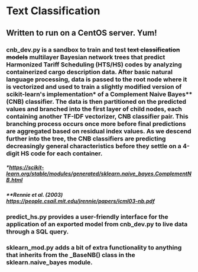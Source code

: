 # Text Classification
## Written to run on a CentOS server. Yum!
### cnb_dev.py is a sandbox to train and test ~~text classification models~~ multilayer Bayesian network trees that predict Harmonized Tariff Scheduling (HTS/HS) codes by analyzing containerized cargo description data. After basic natural language processing, data is passed to the root node where it is vectorized and used to train a slightly modified version of scikit-learn's implementation* of a Complement Naive Bayes** (CNB) classifier. The data is then partitioned on the predicted values and branched into the first layer of child nodes, each containing another TF-IDF vectorizer, CNB classifier pair. This branching process occurs once more before final predictions are aggregated based on residual index values. As we descend further into the tree, the CNB classifiers are predicting decreasingly general characteristics before they settle on a 4-digit HS code for each container.
##### *\*https://scikit-learn.org/stable/modules/generated/sklearn.naive_bayes.ComplementNB.html*
##### *\*\*Rennie et al. (2003) https://people.csail.mit.edu/jrennie/papers/icml03-nb.pdf*
### predict_hs.py provides a user-friendly interface for the application of an exported model from cnb_dev.py to live data through a SQL query.
### sklearn_mod.py adds a bit of extra functionality to anything that inherits from the _BaseNB() class in the sklearn.naive_bayes module.
